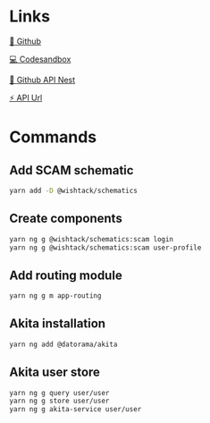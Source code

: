 # Links

[🐙 Github](https://github.com/wishtack-training/wt-training-angular/tree/2019-10-08)

[💻 Codesandbox](https://codesandbox.io/s/github/wishtack-training/wt-training-angular/tree/2019-10-08)

[🐙 Github API Nest](https://github.com/wishtack-training/nest-todos)

[⚡️ API Url](https://todos.yjaaidi.now.sh/)

# Commands

## Add SCAM schematic

```sh
yarn add -D @wishtack/schematics
```

## Create components

```sh
yarn ng g @wishtack/schematics:scam login
yarn ng g @wishtack/schematics:scam user-profile
```

## Add routing module

```sh
yarn ng g m app-routing
```

## Akita installation

```sh
yarn ng add @datorama/akita
```

## Akita user store

```sh
yarn ng g query user/user
yarn ng g store user/user
yarn ng g akita-service user/user
```
